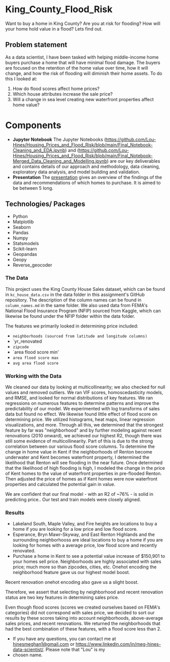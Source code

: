 # King_County_Flood_Risk
Want to buy a home in King County? Are you at risk for flooding? How will your home hold value in a flood? Lets find out.

## Problem statement
As a data scientist, I have been tasked with helping middle-income home buyers purchase a home that will have minimal flood damage. The buyers are focused on the retention of the home value over time, how it will change, and how the risk of flooding will diminish their home assets.
To do this I looked at:
1.  How do flood scores affect home prices?
2. Which house attributes increase the sale price?
3. Will a change in sea level creating new waterfront properties affect home value?

# Components

* **Jupyter Notebook**
The Jupyter Notebooks (https://github.com/Lou-Hines/Housing_Prices_and_Flood_Risk/blob/main/Final_Notebook-Cleaning_and_EDA.ipynb)  and 
(https://github.com/Lou-Hines/Housing_Prices_and_Flood_Risk/blob/main/Final_Notebook-Merged_Data_Cleaning_and_Modelling.ipynb) are our key deliverables and contains details of our approach and methodology, data cleaning, exploratory data analysis, and model building and validation.
* **Presentation**
The [presentation](https://github.com/Lou-Hines/Housing_Prices_and_Flood_Risk/blob/main/Presentation-Flooding_and_Homebuying_KC.pdf) gives an overview of the findings of the data and recommendations of which homes to purchase.  It is aimed to be between 5  long.




## Technologies/ Packages

* Python 
* Matplotlib
* Seaborn 
* Pandas 
* Numpy
* Statsmodels 
* Scikit-learn 
* Geopandas 
* Geopy 
* Reverse_geocoder

### The Data

This project uses the King County House Sales dataset, which can be found in  `kc_house_data.csv` in the data folder in this assignment's GitHub repository. The description of the column names can be found in `column_names.md` in the same folder. We also used data from FEMA's National Flood Insurance Program (NFIP) sourced from Kaggle, which can likewise be found under the NFIP folder within the data folder.

The features we primarily looked in determining price included:

* `neighborhoods (sourced from latitude and longitude columns)`
* `yr_renovated
* `zipcode`
* `area flood score min'
* `area flood score max`
* `avg area flood score`

### Working with the Data

We cleaned our data by looking at multicollinearity; we also checked for null values and removed outliers. We ran VIF scores, homoscedasticity models, and RMSE, and looked for normal distributions of key features. We ran regressions on numerous features to determine patterns and improve the predictability of our model. We experimented with log transforms of sales data but found no effect. We likewise found little effect of flood score on determining price. We utilized histograms, heat maps, linear regression visualizations, and more. Through all this, we determined that the strongest feature by far was "neighborhood" and
by further modeling against recent renovations (2010 onward), we achieved our highest R2, though there was still some evidence of multicollinearity. Part of this
is due to the strong correlation between our various flood score columns. To determine the change in home value in Kent if the neighborhoods of Renton become underwater and Kent becomes waterfront property, I determined the likelihood that Renton will see flooding in the near future. Once determined that the likelihood of high flooding is high, I modeled the change in the price of Kent homes to the value of waterfront properties in pre-flooded Renton. Then adjusted the price of homes as if Kent homes were now waterfront properties and calculated the potential gain in value. 



We are confident that our final model - with an R2 of ~76% - is  solid in predicting price.. Our test and train models were closely aligned.

### Results
 * Lakeland South, Maple Valley, and Fire heights are locations to buy a home if you are looking for a low price and low flood score.
 * Esperance, Bryn Mawr-Skyway, and East Renton Highlands and the surrounding neighborhooss are ideal locations to buy a home if you are looking for 
 homes with a average price, low flood score and recently renovated.
 * Purchase a home in Kent to see a potential value increase of $150,901 to your homes sell price. 
Neighborhoods are highly associated with sales price; much more so than zipcodes, cities, etc. Onehot encoding the neighborhood feature gave us our highest
model boost. 

Recent renovation onehot encoding also gave us a slight boost.

Therefore, we assert that selecting by neighborhood and recent renovation status are two key features in determining sales price.

Even though flood scores (scores we created ourselves based on FEMA's categories) did not correspond with sales price, we decided to sort our results by these scores
taking into account neighborhoods, above-average sales prices, and recent renovations. We returned the neighborhoods that had the best combination of these features, 
with a flood score less than 2. 



* If you have any questions, you can contact me at hinesmeghan1@gmail.com or https://www.linkedin.com/in/meg-hines-data-scientist/. Please note that "Lou" is my 
* chosen name.
